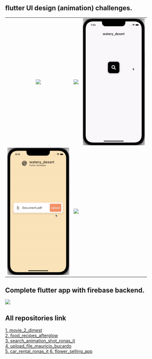 ## flutter UI design (animation) challenges.


<table>
   <tr>
      <td align="center">
         <a href="https://github.com/watery-desert/movie_2_dimest">
         <img src="https://raw.githubusercontent.com/watery-desert/assets/main/movie_2_dimest/screen_recording.gif"  width="200"/>
         </a>
      </td>
      <td align="center">
         <a href="https://github.com/watery-desert/food_recipes_afterglow">
         <img src="https://raw.githubusercontent.com/watery-desert/assets/main/food_recipes_afterglow/screen_recording.gif"  width="200"/>
         </a>
      </td>
      <td align="center">
         <a href="https://github.com/watery-desert/search_animation_shot_ronas_it">
         <img src="https://raw.githubusercontent.com/watery-desert/assets/main/search_animation_shot_ronas_it/screen_recording.gif"  width="200"/>
         </a>
      </td>
   </tr>
   <td align="center">
         <a href="https://github.com/watery-desert/upload_file_mauricio_bucardo">
         <img src="https://raw.githubusercontent.com/watery-desert/assets/main/upload_file_mauricio_bucardo/screen_recording.gif"  width="200"/>
         </a>
   </td>
   <td align="center">
         <a href="https://github.com/watery-desert/car_rental_ronas_it">
         <img src="https://raw.githubusercontent.com/watery-desert/assets/main/car_rental_ronas_it/screen_recording.gif"  width="200"/>
         </a>
   </td>
   <!-- <td align="center">
         <a href="https://github.com/watery-desert/car_rental_ronas_it">
         <img src="https://raw.githubusercontent.com/watery-desert/assets/main/car_rental_ronas_it/screen_recording.gif"  width="200"/>
         </a> -->
   </td>
   </tr>
</table>

## Complete flutter app with firebase backend.

   <a href="https://github.com/watery-desert/flower_selling_app">
   <img src="https://raw.githubusercontent.com/watery-desert/assets/main/flower_selling_app/screen_recordings/overview.gif"  width="200"/>
   </a>

<div>

## All repositories link 

<a href="https://github.com/watery-desert/movie_2_dimest">
1. movie_2_dimest
</a>

<div>

<a href="https://github.com/watery-desert/food_recipes_afterglow">
2. food_recipes_afterglow
</a>

<div>

<a href="https://github.com/watery-desert/search_animation_shot_ronas_it">
3. search_animation_shot_ronas_it
</a>

<div>

<a href="https://github.com/watery-desert/upload_file_mauricio_bucardo">
4. upload_file_mauricio_bucardo
</a>

<div>

<a href="https://github.com/watery-desert/car_rental_ronas_it">
5. car_rental_ronas_it
</a>

<a href="https://github.com/watery-desert/flower_selling_app">
6. flower_selling_app
</a>